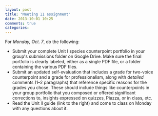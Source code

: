 ```yaml
---
layout: post
title: "Meeting 11 assignment"
date: 2013-10-01 10:25
comments: true
categories: 
---
```


For *Monday, Oct. 7*, do the following:

- Submit your complete Unit I species counterpoint portfolio in your group's submissions folder on Google Drive. Make sure the final portfolio is clearly labeled, either as a single PDF file, or a folder containing the various PDF files.  
- Submit an updated self-evaluation that includes a grade for two-voice counterpoint and a grade for professionalism, along with *detailed* comments (1–2 paragraphs) that reference specific reasons for the grades you chose. These should include things like counterpoints in your group portfolio that you composed or offered significant corrections to, insights expressed on quizzes, Piazza, or in class, etc.  
- Read the Unit II guide (link to the right) and come to class on Monday with any questions about it.